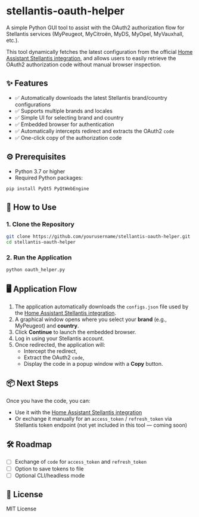# stellantis-oauth-helper

A simple Python GUI tool to assist with the OAuth2 authorization flow for Stellantis services (MyPeugeot, MyCitroën, MyDS, MyOpel, MyVauxhall, etc.).

This tool dynamically fetches the latest configuration from the official [Home Assistant Stellantis integration](https://github.com/andreadegiovine/homeassistant-stellantis-vehicles), and allows users to easily retrieve the OAuth2 authorization code without manual browser inspection.

## ✨ Features

- ✅ Automatically downloads the latest Stellantis brand/country configurations  
- ✅ Supports multiple brands and locales  
- ✅ Simple UI for selecting brand and country  
- ✅ Embedded browser for authentication  
- ✅ Automatically intercepts redirect and extracts the OAuth2 `code`  
- ✅ One-click copy of the authorization code  

## ⚙️ Prerequisites

- Python 3.7 or higher  
- Required Python packages:

```bash
pip install PyQt5 PyQtWebEngine
```

## 🚀 How to Use

### 1. Clone the Repository

```bash
git clone https://github.com/yourusername/stellantis-oauth-helper.git
cd stellantis-oauth-helper
```

### 2. Run the Application

```bash
python oauth_helper.py
```

## 🖥️ Application Flow

1. The application automatically downloads the `configs.json` file used by the [Home Assistant Stellantis integration](https://github.com/andreadegiovine/homeassistant-stellantis-vehicles).
2. A graphical window opens where you select your **brand** (e.g., MyPeugeot) and **country**.
3. Click **Continue** to launch the embedded browser.
4. Log in using your Stellantis account.
5. Once redirected, the application will:
   - Intercept the redirect,
   - Extract the OAuth2 `code`,
   - Display the code in a popup window with a **Copy** button.

## 📦 Next Steps

Once you have the code, you can:

- Use it with the [Home Assistant Stellantis integration](https://github.com/andreadegiovine/homeassistant-stellantis-vehicles)
- Or exchange it manually for an `access_token` / `refresh_token` via Stellantis token endpoint (not yet included in this tool — coming soon)

## 🛠️ Roadmap

- [ ] Exchange of `code` for `access_token` and `refresh_token`
- [ ] Option to save tokens to file
- [ ] Optional CLI/headless mode

## 📄 License

MIT License

